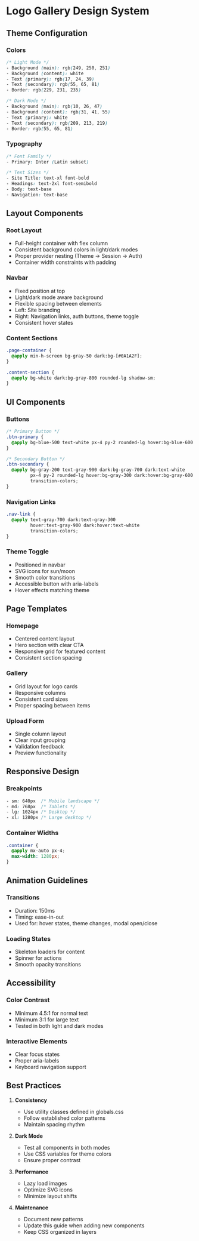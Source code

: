 # Logo Gallery Design System

## Theme Configuration

### Colors
```css
/* Light Mode */
- Background (main): rgb(249, 250, 251)
- Background (content): white
- Text (primary): rgb(17, 24, 39)
- Text (secondary): rgb(55, 65, 81)
- Border: rgb(229, 231, 235)

/* Dark Mode */
- Background (main): rgb(10, 26, 47)
- Background (content): rgb(31, 41, 55)
- Text (primary): white
- Text (secondary): rgb(209, 213, 219)
- Border: rgb(55, 65, 81)
```

### Typography
```css
/* Font Family */
- Primary: Inter (Latin subset)

/* Text Sizes */
- Site Title: text-xl font-bold
- Headings: text-2xl font-semibold
- Body: text-base
- Navigation: text-base
```

## Layout Components

### Root Layout
- Full-height container with flex column
- Consistent background colors in light/dark modes
- Proper provider nesting (Theme -> Session -> Auth)
- Container width constraints with padding

### Navbar
- Fixed position at top
- Light/dark mode aware background
- Flexible spacing between elements
- Left: Site branding
- Right: Navigation links, auth buttons, theme toggle
- Consistent hover states

### Content Sections
```css
.page-container {
  @apply min-h-screen bg-gray-50 dark:bg-[#0A1A2F];
}

.content-section {
  @apply bg-white dark:bg-gray-800 rounded-lg shadow-sm;
}
```

## UI Components

### Buttons
```css
/* Primary Button */
.btn-primary {
  @apply bg-blue-500 text-white px-4 py-2 rounded-lg hover:bg-blue-600 transition-colors;
}

/* Secondary Button */
.btn-secondary {
  @apply bg-gray-200 text-gray-900 dark:bg-gray-700 dark:text-white 
         px-4 py-2 rounded-lg hover:bg-gray-300 dark:hover:bg-gray-600 
         transition-colors;
}
```

### Navigation Links
```css
.nav-link {
  @apply text-gray-700 dark:text-gray-300 
         hover:text-gray-900 dark:hover:text-white 
         transition-colors;
}
```

### Theme Toggle
- Positioned in navbar
- SVG icons for sun/moon
- Smooth color transitions
- Accessible button with aria-labels
- Hover effects matching theme

## Page Templates

### Homepage
- Centered content layout
- Hero section with clear CTA
- Responsive grid for featured content
- Consistent section spacing

### Gallery
- Grid layout for logo cards
- Responsive columns
- Consistent card sizes
- Proper spacing between items

### Upload Form
- Single column layout
- Clear input grouping
- Validation feedback
- Preview functionality

## Responsive Design

### Breakpoints
```css
- sm: 640px  /* Mobile landscape */
- md: 768px  /* Tablets */
- lg: 1024px /* Desktop */
- xl: 1280px /* Large desktop */
```

### Container Widths
```css
.container {
  @apply mx-auto px-4;
  max-width: 1280px;
}
```

## Animation Guidelines

### Transitions
- Duration: 150ms
- Timing: ease-in-out
- Used for: hover states, theme changes, modal open/close

### Loading States
- Skeleton loaders for content
- Spinner for actions
- Smooth opacity transitions

## Accessibility

### Color Contrast
- Minimum 4.5:1 for normal text
- Minimum 3:1 for large text
- Tested in both light and dark modes

### Interactive Elements
- Clear focus states
- Proper aria-labels
- Keyboard navigation support

## Best Practices

1. **Consistency**
   - Use utility classes defined in globals.css
   - Follow established color patterns
   - Maintain spacing rhythm

2. **Dark Mode**
   - Test all components in both modes
   - Use CSS variables for theme colors
   - Ensure proper contrast

3. **Performance**
   - Lazy load images
   - Optimize SVG icons
   - Minimize layout shifts

4. **Maintenance**
   - Document new patterns
   - Update this guide when adding new components
   - Keep CSS organized in layers
